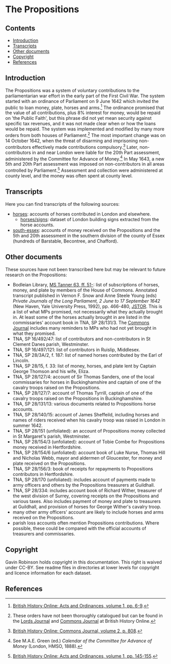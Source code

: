 # The Propositions

## Contents

- [Introduction](#introduction)
- [Transcripts](#transcripts)
- [Other documents](#other-documents)
- [Copyright](#copyright)
- [References](#references)

## Introduction

The Propositions was a system of voluntary contributions to the parliamentarian war effort in the early part of the First Civil War. The system started with an ordinance of Parliament on 9 June 1642 which invited the public to loan money, plate, horses and arms.[^1] The ordinance promised that the value of all contributions, plus 8% interest for money, would be repaid on 'the Public Faith', but this phrase did not yet mean security against specific tax revenues, and it was not made clear when or how the loans would be repaid. The system was implemented and modified by many more orders from both houses of Parliament.[^2] The most important change was on 14 October 1642, when the threat of disarming and imprisoning non-contributors effectively made contributions compulsory.[^3] Later, non-contributors in and near London were liable for the 20th Part assessment, administered by the Committee for Advance of Money.[^4] In May 1643, a new 5th and 20th Part assessment was imposed on non-contributors in all areas controlled by Parliament.[^5] Assessment and collection were administered at county level, and the money was often spent at county level.

## Transcripts

Here you can find transcripts of the following sources:

- [horses](https://github.com/drgavinr/cc-by-data/tree/main/propositions/horses): accounts of horses contributed in London and elsewhere.
  - [horses/signs](https://github.com/drgavinr/cc-by-data/tree/main/propositions/horses/signs): dataset of London building signs extracted from the horse accounts.
- [south-essex](https://github.com/drgavinr/cc-by-data/tree/main/propositions/south-essex): accounts of money received on the Propositions and the 5th and 20th assessment in the southern division of the county of Essex (hundreds of Barstable, Becontree, and Chafford).

## Other documents

These sources have not been transcribed here but may be relevant to future research on the Propositions:

- Bodleian Library, [MS Tanner 63, ff. 51-](https://archives.bodleian.ox.ac.uk/repositories/2/archival_objects/219726): list of subscriptions of horses, money, and plate by members of the House of Commons. Annotated transcript published in Vernon F. Snow and Anne Steele Young (eds) *Private Journals of the Long Parliament, 2 June to 17 September 1642* (New Haven, Yale University Press, 1992), pp. 466-480, [JSTOR](https://www.jstor.org/stable/j.ctt227263m.13). This is a list of what MPs promised, not necessarily what they actually brought in. At least some of the horses actually brought in are listed in the commissaries' account book in TNA, SP 28/131/3. The [Commons Journal](https://www.british-history.ac.uk/commons-jrnl/vol2) includes many reminders to MPs who had not yet brought in what they promised.
- TNA, SP 16/492/47: list of contributors and non-contributors in St Clement Danes parish, Westminster.
- TNA, SP 16/497/121: list of contributors in Ruislip, Middlesex.
- TNA, SP 28/3A/2, f. 187: list of named horses contributed by the Earl of Lincoln.
- TNA, SP 28/15, f. 33: list of money, horses, and plate lent by Captain George Thomson and his wife, Eliza.
- TNA, SP 28/127/4: account of Sir Thomas Sanders, one of the local commissaries for horses in Buckinghamshire and captain of one of the cavalry troops raised on the Propositions.
- TNA, SP 28/127/7: account of Thomas Tyrrill, captain of one of the cavalry troops raised on the Propositions in Buckinghamshire.
- TNA, SP 28/131/13: various documents related to Propositions horse accounts.
- TNA, SP 28/140/15: account of James Sheffeild, including horses and names of riders received when his cavalry troop was raised in London in summer 1642.
- TNA, SP 28/151 (unfoliated): an account of Propositions money collected in St Margaret's parish, Westminster.
- TNA, SP 28/154/3 (unfoliated): account of Tobie Combe for Propositions money received in Hertfordshire.
- TNA, SP 28/154/6 (unfoliated): account book of Luke Nurse, Thomas Hill and Nicholas Webb, mayor and aldermen of Gloucester, for money and plate received on the Propositions.
- TNA, SP 28/156/3: book of receipts for repayments to Propositions contributors in Hertfordshire.
- TNA, SP 28/170 (unfoliated): includes account of payments made to army officers and others by the Propositions treasurers at Guildhall.
- TNA, SP 28/334: includes account book of Richard Wither, treasurer of the west division of Surrey, covering receipts on the Propositions and various taxes. Also includes payment of money and plate to treasurers at Guildhall, and provision of horses for George Wither's cavalry troop.
- many other army officers' account are likely to include horses and arms received on the Propositions.
- parish loss accounts often mention Propositions contributions. Where possible, these could be compared with the official accounts of treasurers and commissaries.

## Copyright

Gavin Robinson holds copyright in this documentation. This right is waived under CC-BY. See readme files in directories at lower levels for copyright and licence information for each dataset.

## References

[^1]: [British History Online: Acts and Ordinances, volume 1, pp. 6-9](https://www.british-history.ac.uk/no-series/acts-ordinances-interregnum/pp6-9).
[^2]: These orders have not been thoroughly catalogued but can be found in the [Lords Journal](https://www.british-history.ac.uk/series/house-lords-journals) and [Commons Journal](https://www.british-history.ac.uk/series/house-commons-journals) at British History Online.
[^3]: [British History Online: Commons Journal, volume 2, p. 808](https://www.british-history.ac.uk/commons-jrnl/vol2/pp807-809#h3-sec-a15).
[^4]: See M.A.E. Green (ed.) *Calendar of the Committee for Advance of Money* (London, HMSO, 1888).
[^5]: [British History Online: Acts and Ordinances, volume 1, pp. 145-155](https://www.british-history.ac.uk/no-series/acts-ordinances-interregnum/pp145-155).
